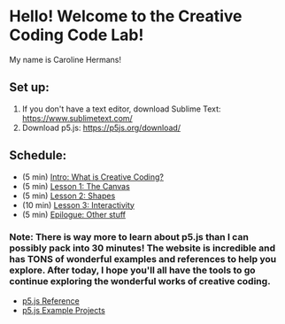 # Hello! Welcome to the Creative Coding Code Lab!
My name is Caroline Hermans!

## Set up:
1. If you don't have a text editor, download Sublime Text: https://www.sublimetext.com/
2. Download p5.js: https://p5js.org/download/

## Schedule:
- (5 min) [Intro: What is Creative Coding?](https://github.com/carolinehermans/devfest-p5-workshop/blob/master/intro.md)
- (5 min) [Lesson 1: The Canvas](https://github.com/carolinehermans/devfest-p5-workshop/blob/master/Lesson1.md)
- (5 min) [Lesson 2: Shapes](https://github.com/carolinehermans/devfest-p5-workshop/blob/master/Lesson2.md)
- (10 min) [Lesson 3: Interactivity](https://github.com/carolinehermans/devfest-p5-workshop/blob/master/Lesson3.md)
- (5 min) [Epilogue: Other stuff](https://github.com/carolinehermans/devfest-p5-workshop/blob/master/epilogue.md)



### Note: There is way more to learn about p5.js than I can possibly pack into 30 minutes! The website is incredible and has TONS of wonderful examples and references to help you explore. After today, I hope you'll all have the tools to go continue exploring the wonderful works of creative coding.

- [p5.js Reference](https://p5js.org/reference/)
- [p5.js Example Projects](https://p5js.org/examples/)


